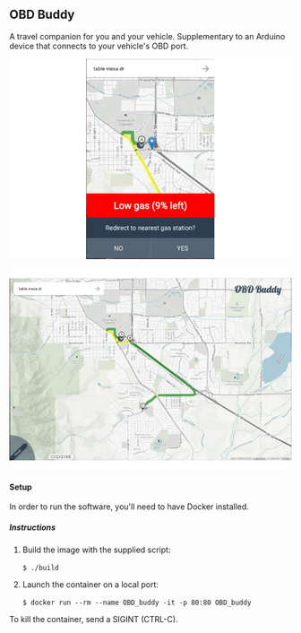 ## OBD Buddy

A travel companion for you and your vehicle. Supplementary to an Arduino device
that connects to your vehicle's OBD port. 

![](./screenshots/mobile.jpg)

![](./screenshots/desktop.jpg)

#### Setup
In order to run the software, you'll need to have Docker installed.

##### Instructions

1. Build the image with the supplied script:

	`$ ./build`

2. Launch the container on a local port:

	`$ docker run --rm --name OBD_buddy -it -p 80:80 OBD_buddy`

To kill the container, send a SIGINT (CTRL-C).
